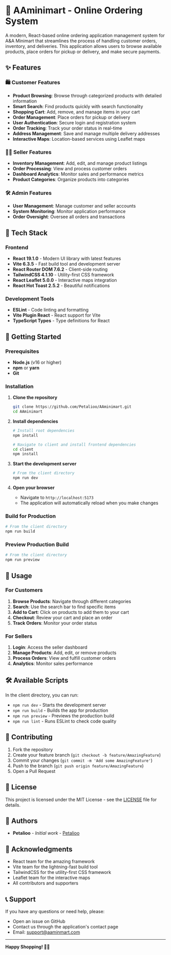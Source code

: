﻿# 🛒 AAminimart - Online Ordering System

A modern, React-based online ordering application management system for A&A Minimart that streamlines the process of handling customer orders, inventory, and deliveries. This application allows users to browse available products, place orders for pickup or delivery, and make secure payments.

## ✨ Features

### 🛍️ Customer Features
- **Product Browsing**: Browse through categorized products with detailed information
- **Smart Search**: Find products quickly with search functionality
- **Shopping Cart**: Add, remove, and manage items in your cart
- **Order Management**: Place orders for pickup or delivery
- **User Authentication**: Secure login and registration system
- **Order Tracking**: Track your order status in real-time
- **Address Management**: Save and manage multiple delivery addresses
- **Interactive Maps**: Location-based services using Leaflet maps

### 👨‍💼 Seller Features
- **Inventory Management**: Add, edit, and manage product listings
- **Order Processing**: View and process customer orders
- **Dashboard Analytics**: Monitor sales and performance metrics
- **Product Categories**: Organize products into categories

### 🛠️ Admin Features
- **User Management**: Manage customer and seller accounts
- **System Monitoring**: Monitor application performance
- **Order Oversight**: Oversee all orders and transactions

## 🚀 Tech Stack

### Frontend
- **React 19.1.0** - Modern UI library with latest features
- **Vite 6.3.5** - Fast build tool and development server
- **React Router DOM 7.6.2** - Client-side routing
- **TailwindCSS 4.1.10** - Utility-first CSS framework
- **React Leaflet 5.0.0** - Interactive maps integration
- **React Hot Toast 2.5.2** - Beautiful notifications

### Development Tools
- **ESLint** - Code linting and formatting
- **Vite Plugin React** - React support for Vite
- **TypeScript Types** - Type definitions for React



## 🚀 Getting Started

### Prerequisites
- **Node.js** (v16 or higher)
- **npm** or **yarn**
- **Git**

### Installation

1. **Clone the repository**
   ```bash
   git clone https://github.com/Petalioo/AAminimart.git
   cd AAminimart
   ```

2. **Install dependencies**
   ```bash
   # Install root dependencies
   npm install
   
   # Navigate to client and install frontend dependencies
   cd client
   npm install
   ```

3. **Start the development server**
   ```bash
   # From the client directory
   npm run dev
   ```

4. **Open your browser**
   - Navigate to `http://localhost:5173`
   - The application will automatically reload when you make changes

### Build for Production

```bash
# From the client directory
npm run build
```

### Preview Production Build

```bash
# From the client directory
npm run preview
```

## 🎯 Usage

### For Customers
1. **Browse Products**: Navigate through different categories
2. **Search**: Use the search bar to find specific items
3. **Add to Cart**: Click on products to add them to your cart
4. **Checkout**: Review your cart and place an order
5. **Track Orders**: Monitor your order status

### For Sellers
1. **Login**: Access the seller dashboard
2. **Manage Products**: Add, edit, or remove products
3. **Process Orders**: View and fulfill customer orders
4. **Analytics**: Monitor sales performance

## 🛠️ Available Scripts

In the client directory, you can run:

- `npm run dev` - Starts the development server
- `npm run build` - Builds the app for production
- `npm run preview` - Previews the production build
- `npm run lint` - Runs ESLint to check code quality

## 🤝 Contributing

1. Fork the repository
2. Create your feature branch (`git checkout -b feature/AmazingFeature`)
3. Commit your changes (`git commit -m 'Add some AmazingFeature'`)
4. Push to the branch (`git push origin feature/AmazingFeature`)
5. Open a Pull Request

## 📝 License

This project is licensed under the MIT License - see the [LICENSE](LICENSE) file for details.

## 👥 Authors

- **Petalioo** - *Initial work* - [Petalioo](https://github.com/Petalioo)

## 🙏 Acknowledgments

- React team for the amazing framework
- Vite team for the lightning-fast build tool
- TailwindCSS for the utility-first CSS framework
- Leaflet team for the interactive maps
- All contributors and supporters

## 📞 Support

If you have any questions or need help, please:
- Open an issue on GitHub
- Contact us through the application's contact page
- Email: support@aaminmart.com

---

**Happy Shopping! 🛒✨**
